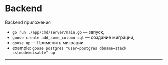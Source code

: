 # Backend
Backend приложения

- `go run ./app/cmd/server/main.go` — запуск,
- `goose create add_some_column sql` — создание миграции,
- `goose up` — Применить миграции
- example: `goose postgres "user=postgres dbname=stack sslmode=disable" up`
---
